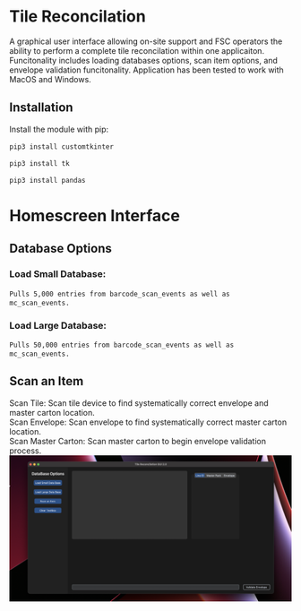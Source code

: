 # Tile Reconcilation
A graphical user interface allowing on-site support and FSC operators the ability to perform a complete tile reconcilation within one applicaiton.
Funcitonality includes loading databases options, scan item options, and envelope validation funcitonality. Application has been tested to work with MacOS and Windows.


## Installation
Install the module with pip:
```
pip3 install customtkinter
```
```
pip3 install tk
```
```
pip3 install pandas
```
# Homescreen Interface

## Database Options
### Load Small Database:   
    Pulls 5,000 entries from barcode_scan_events as well as mc_scan_events.   
### Load Large Database:   
    Pulls 50,000 entries from barcode_scan_events as well as mc_scan_events.

## Scan an Item
Scan Tile: Scan tile device to find systematically correct envelope and master carton location.   
Scan Envelope: Scan envelope to find systematically correct master carton location.   
Scan Master Carton: Scan master carton to begin envelope validation process.
<img src="app_imgs/homescreen.png" width="1100"/>

